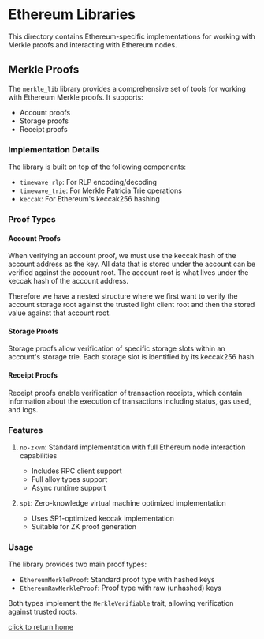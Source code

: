 # Ethereum Libraries

This directory contains Ethereum-specific implementations for working with Merkle proofs and interacting with Ethereum nodes.

## Merkle Proofs
The `merkle_lib` library provides a comprehensive set of tools for working with Ethereum Merkle proofs. It supports:

- Account proofs
- Storage proofs
- Receipt proofs

### Implementation Details

The library is built on top of the following components:
- `timewave_rlp`: For RLP encoding/decoding
- `timewave_trie`: For Merkle Patricia Trie operations
- `keccak`: For Ethereum's keccak256 hashing

### Proof Types

#### Account Proofs
When verifying an account proof, we must use the keccak hash of the account address as the key.
All data that is stored under the account can be verified against the account root.
The account root is what lives under the keccak hash of the account address.

Therefore we have a nested structure where we first want to verify the account storage root against the trusted
light client root and then the stored value against that account root.

#### Storage Proofs
Storage proofs allow verification of specific storage slots within an account's storage trie.
Each storage slot is identified by its keccak256 hash.

#### Receipt Proofs
Receipt proofs enable verification of transaction receipts, which contain information about the execution of transactions
including status, gas used, and logs.

### Features

1. `no-zkvm`: Standard implementation with full Ethereum node interaction capabilities
   - Includes RPC client support
   - Full alloy types support
   - Async runtime support

2. `sp1`: Zero-knowledge virtual machine optimized implementation
   - Uses SP1-optimized keccak implementation
   - Suitable for ZK proof generation

### Usage

The library provides two main proof types:
- `EthereumMerkleProof`: Standard proof type with hashed keys
- `EthereumRawMerkleProof`: Proof type with raw (unhashed) keys

Both types implement the `MerkleVerifiable` trait, allowing verification against trusted roots.

[click to return home](../../README.md)